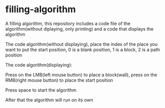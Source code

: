 # filling-algorithm

A filling algorithm, this repository includes a code file of the algorithm(without diplaying, only printing) and a code that displays the algorithm

The code algorithm(without displaying), place the index of the place you want to put the start position, 0 is a blank position, 1 is a block, 2 is a path position

The code algorithm(displaying):

Press on the LMB(left mouse button) to place a block(wall), press on the RMB(right mouse button) to place the start position

Press space to start the algorithm

After that the algorithm will run on its own
